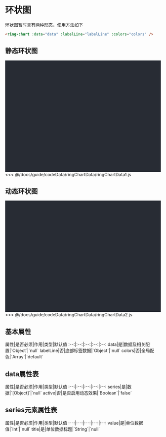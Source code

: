 # 环状图
环状图暂时具有两种形态，使用方法如下

```html
<ring-chart :data="data" :labelLine="labelLine" :colors="colors" />
```
<click-to-copy :info="ringChartTag" />

## 静态环状图
<div class="chart-container">
  <ring-chart :data="ringChartData1" :labelLine="labelLine" :colors="colors" class="chart" />
</div>

<fold-box>
<<< @/docs/guide/codeData/ringChartData/ringChartData1.js
</fold-box>

## 动态环状图
<div class="chart-container">
  <ring-chart :data="ringChartData2" :labelLine="labelLine" :colors="colors" class="chart" />
</div>

<fold-box>
<<< @/docs/guide/codeData/ringChartData/ringChartData2.js
</fold-box>

## 基本属性

<full-width-table>
属性|是否必须|作用|类型|默认值
:--:|:--:|:--:|:--:|:--:
data|是|数据及相关配置|`Object`|`null`
labelLine|否|底部标签数据|`Object`|`null`
colors|否|全局配色|`Array`|`default`
</full-width-table>

## data属性表
<full-width-table>
属性|是否必须|作用|类型|默认值
:--:|:--:|:--:|:--:|:--:
series|是|数据|`[Object]`|`null`
active|否|是否启用动态效果|`Boolean`|`false`
</full-width-table>

## series元素属性表
<full-width-table>
属性|是否必须|作用|类型|默认值
:--:|:--:|:--:|:--:|:--:
value|是|单位数据值|`Int`|`null`
title|是|单位数据标题|`String`|`null`
</full-width-table>

<script>
import ringChartData from './codeData/ringChartData'

export default {
  data () {
    return {
      ...ringChartData,

      labelLine: {
        labels: 'inherit',
        type: 'rectangle'
      },
      colors: ['#66eece', '#ee66aa', '#66d7ee', '#eee966']
    }
  }
}
</script>

<style lang="less">
.chart-container {
  position: relative;
  height: 300px;
  background-color: #282c34;
  padding: 30px;
  overflow: hidden;

  .chart {
    position: absolute;
    height: 300px;
    width: 400px;
    left: 50%;
    top: 50%;
    transform: translate(-50%, -50%);
  }
}
</style>
